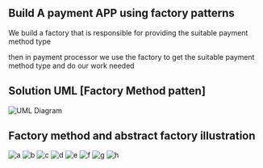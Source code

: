 ## Build A payment APP using factory patterns

We build a factory that is responsible for providing the suitable payment method type

then in payment processor we use the factory to get the suitable payment method type and do our work needed

## Solution UML [Factory Method patten]
![UML Diagram](images/FactoryPattern_9.jpg)

## Factory method and abstract factory illustration
![a](images/FactoryPattern_1.jpg)
![b](images/FactoryPattern_2.jpg)
![c](images/FactoryPattern_3.jpg)
![d](images/FactoryPattern_4.jpg)
![e](images/FactoryPattern_5.jpg)
![f](images/FactoryPattern_6.jpg)
![g](images/FactoryPattern_7.jpg)
![h](images/FactoryPattern_8.jpg)


